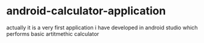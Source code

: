 # android-calculator-application
actually it is a very first application  i have developed in android studio which performs basic artitmethic calculator
